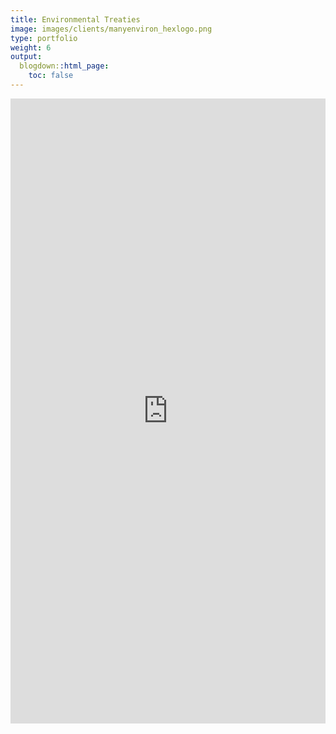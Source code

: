 ```yaml
---
title: Environmental Treaties
image: images/clients/manyenviron_hexlogo.png
type: portfolio
weight: 6
output:
  blogdown::html_page:
    toc: false
---
```


<iframe height="1000" width="100%" frameborder="no" src="https://globalgov.github.io/manyenviron/"> </iframe>
